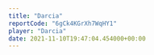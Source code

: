 ```yaml
---
title: "Darcia"
reportCode: "6gCk4KGrXh7WqHY1"
player: "Darcia"
date: 2021-11-10T19:47:04.454000+00:00
---
```

